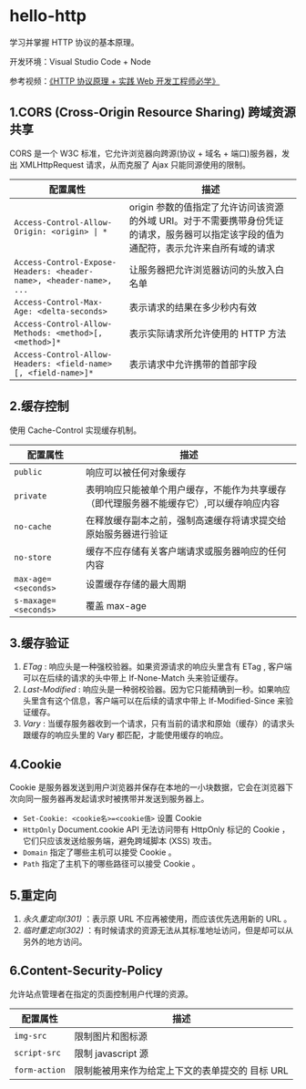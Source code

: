 # hello-http

学习并掌握 HTTP 协议的基本原理。

开发环境：Visual Studio Code + Node

参考视频：[《HTTP 协议原理 + 实践 Web 开发工程师必学》](https://coding.imooc.com/class/225.html)

## 1.CORS (Cross-Origin Resource Sharing) 跨域资源共享

CORS 是一个 W3C 标准，它允许浏览器向跨源(协议 + 域名 + 端口)服务器，发出 XMLHttpRequest 请求，从而克服了 Ajax 只能同源使用的限制。

|配置属性 | 描述 |
|--------|------|
| `Access-Control-Allow-Origin: <origin> \| *` | origin 参数的值指定了允许访问该资源的外域 URI。对于不需要携带身份凭证的请求，服务器可以指定该字段的值为通配符，表示允许来自所有域的请求 |
| `Access-Control-Expose-Headers: <header-name>, <header-name>, ...` | 让服务器把允许浏览器访问的头放入白名单 |
| `Access-Control-Max-Age: <delta-seconds>` | 表示请求的结果在多少秒内有效 |
| `Access-Control-Allow-Methods: <method>[, <method>]*` | 表示实际请求所允许使用的 HTTP 方法 |
| `Access-Control-Allow-Headers: <field-name>[, <field-name>]*` | 表示请求中允许携带的首部字段 |

## 2.缓存控制

使用 Cache-Control 实现缓存机制。

| 配置属性 | 描述 |
|---------|------|
| `public` | 响应可以被任何对象缓存 |
| `private` | 表明响应只能被单个用户缓存，不能作为共享缓存（即代理服务器不能缓存它）,可以缓存响应内容 |
| `no-cache` | 在释放缓存副本之前，强制高速缓存将请求提交给原始服务器进行验证 |
| `no-store` | 缓存不应存储有关客户端请求或服务器响应的任何内容 |
| `max-age=<seconds>` | 设置缓存存储的最大周期 |
| `s-maxage=<seconds>` | 覆盖 max-age |

## 3.缓存验证

1. *ETag* : 响应头是一种强校验器。如果资源请求的响应头里含有 ETag , 客户端可以在后续的请求的头中带上 If-None-Match 头来验证缓存。
2. *Last-Modified* : 响应头是一种弱校验器。因为它只能精确到一秒。如果响应头里含有这个信息，客户端可以在后续的请求中带上 If-Modified-Since 来验证缓存。
3. *Vary* : 当缓存服务器收到一个请求，只有当前的请求和原始（缓存）的请求头跟缓存的响应头里的 Vary 都匹配，才能使用缓存的响应。

## 4.Cookie

Cookie 是服务器发送到用户浏览器并保存在本地的一小块数据，它会在浏览器下次向同一服务器再发起请求时被携带并发送到服务器上。

* `Set-Cookie: <cookie名>=<cookie值>` 设置 Cookie
* `HttpOnly` Document.cookie API 无法访问带有 HttpOnly 标记的 Cookie ，它们只应该发送给服务端，避免跨域脚本 (XSS) 攻击。
* `Domain` 指定了哪些主机可以接受 Cookie 。
* `Path` 指定了主机下的哪些路径可以接受 Cookie 。

## 5.重定向

1. *永久重定向(301)* ：表示原 URL 不应再被使用，而应该优先选用新的 URL 。
2. *临时重定向(302)* ：有时候请求的资源无法从其标准地址访问，但是却可以从另外的地方访问。

## 6.Content-Security-Policy

允许站点管理者在指定的页面控制用户代理的资源。

|配置属性 | 描述 |
|--------|------|
| `img-src` | 限制图片和图标源 |
| `script-src` | 限制 javascript 源 |
| `form-action` | 限制能被用来作为给定上下文的表单提交的 目标 URL |
